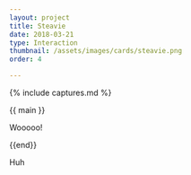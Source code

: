 ```yaml
---
layout: project
title: Steavie
date: 2018-03-21
type: Interaction
thumbnail: /assets/images/cards/steavie.png
order: 4

---
```

{% include captures.md %}

{{ main }}

Wooooo!

{{end}}

Huh
